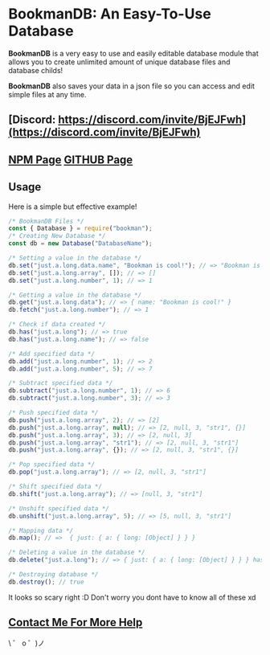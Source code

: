# BookmanDB: An Easy-To-Use Database

<p><b>BookmanDB</b> is a very easy to use and easily editable database module that allows you to create unlimited amount of unique database files and database childs!</p>
<p><b>BookmanDB</b> also saves your data in a json file so you can access and edit simple files at any time.</p>

## <b>[Discord: https://discord.com/invite/BjEJFwh](https://discord.com/invite/BjEJFwh)</b>

## <b>[NPM Page](https://www.npmjs.com/package/bookman) [GITHUB Page](https://github.com/barbarbar338/bookman)</b>

## Usage

<p>Here is a simple but effective example!</p>

```js
/* BookmanDB Files */
const { Database } = require("bookman");
/* Creating New Database */
const db = new Database("DatabaseName");

/* Setting a value in the database */
db.set("just.a.long.data.name", "Bookman is cool!"); // => "Bookman is cool!"
db.set("just.a.long.array", []); // => []
db.set("just.a.long.number", 1); // => 1

/* Getting a value in the database */
db.get("just.a.long.data"); // => { name: "Bookman is cool!" }
db.fetch("just.a.long.number"); // => 1

/* Check if data created */
db.has("just.a.long"); // => true
db.has("just.a.long.name"); // => false

/* Add specified data */
db.add("just.a.long.number", 1); // => 2
db.add("just.a.long.number", 5); // => 7

/* Subtract specified data */
db.subtract("just.a.long.number", 1); // => 6
db.subtract("just.a.long.number", 3); // => 3

/* Push specified data */
db.push("just.a.long.array", 2); // => [2]
db.push("just.a.long.array", null); // => [2, null, 3, "str1", {}]
db.push("just.a.long.array", 3); // => [2, null, 3]
db.push("just.a.long.array", "str1"); // => [2, null, 3, "str1"]
db.push("just.a.long.array", {}); // => [2, null, 3, "str1", {}]

/* Pop specified data */
db.pop("just.a.long.array"); // => [2, null, 3, "str1"]

/* Shift specified data */
db.shift("just.a.long.array"); // => [null, 3, "str1"]

/* Unshift specified data */
db.unshift("just.a.long.array", 5); // => [5, null, 3, "str1"]

/* Mapping data */
db.map(); // =>  { just: { a: { long: [Object] } } }

/* Deleting a value in the database */
db.delete("just.a.long"); // => { just: { a: { long: [Object] } } } has been deleted

/* Destroying database */
db.destroy(); // true
```

<p>It looks so scary right :D Don't worry you dont have to know all of these xd</p>

## [Contact Me For More Help](https://www.is-my.fun/ulas)

\ ゜ o ゜)ノ
